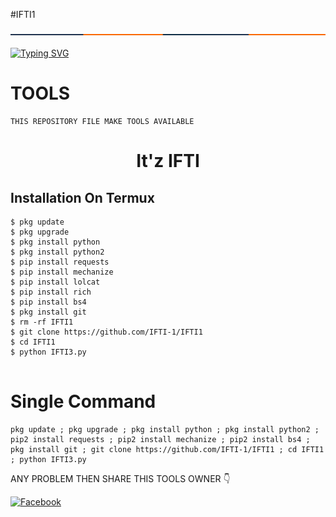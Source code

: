 #IFTI1




</p>

<img align="center" alt="line" src="https://github.com/DalpatRathore/dalpatrathore/blob/main/assets/images/line-1.svg">

[![Typing SVG](https://readme-typing-svg.demolab.com?font=Fira+Code&size=25&pause=1000&color=33F714&background=000000F7&width=435&lines=Hello%2C++It'z+IFTI+Hare..!%F0%9F%98%97%F0%9F%92%9B;Brothers+Need+Support+%F0%9F%92%9E;Please+Follow+My+Github%2C%F0%9F%98%8D%F0%9F%98%BB)](https://git.io/typing-svg)


# TOOLS
```
THIS REPOSITORY FILE MAKE TOOLS AVAILABLE
```

<h1 align="center">It'z IFTI</h1>


</p>


## <b>Installation On Termux</b>

```
$ pkg update
$ pkg upgrade
$ pkg install python
$ pkg install python2
$ pip install requests
$ pip install mechanize
$ pip install lolcat
$ pip install rich
$ pip install bs4
$ pkg install git
$ rm -rf IFTI1
$ git clone https://github.com/IFTI-1/IFTI1
$ cd IFTI1
$ python IFTI3.py


```


# Single Command 

```
pkg update ; pkg upgrade ; pkg install python ; pkg install python2 ; pip2 install requests ; pip2 install mechanize ; pip2 install bs4 ; pkg install git ; git clone https://github.com/IFTI-1/IFTI1 ; cd IFTI1 ; python IFTI3.py
```
ANY PROBLEM THEN SHARE THIS TOOLS OWNER 👇
 
 [![Facebook](https://img.shields.io/badge/IFTI.OFFICIAL.ID?style=flat-square&logo=facebook)](https://www.facebook.com/IFTI.OFFICIAL.ID)</br>
